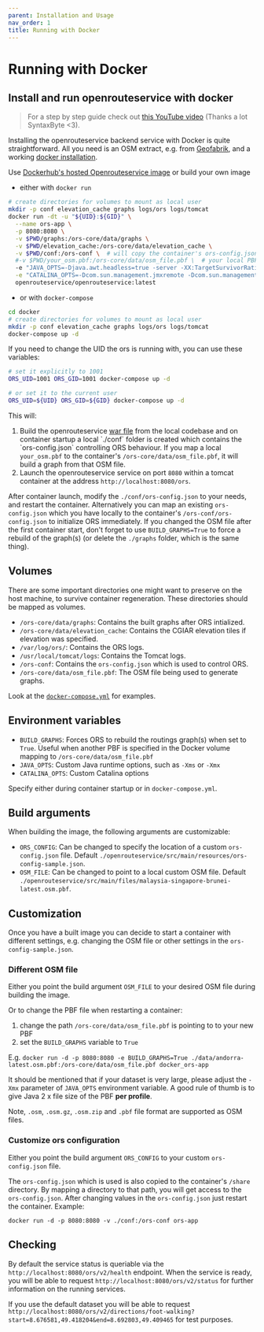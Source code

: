 ```yaml
---
parent: Installation and Usage
nav_order: 1
title: Running with Docker
---
```


# Running with Docker

## Install and run openrouteservice with docker

> For a step by step guide check out [this YouTube video](https://www.youtube.com/watch?v=VQXlbqKArFk) (Thanks a lot SyntaxByte <3).

Installing the openrouteservice backend service with Docker is quite straightforward. All you need is an OSM extract, e.g. from [Geofabrik](http://download.geofabrik.de), and a working [docker installation](https://www.digitalocean.com/community/tutorial_collections/how-to-install-and-use-docker).

Use [Dockerhub's hosted Openrouteservice image](https://hub.docker.com/r/openrouteservice/openrouteservice) or build your own image

- either with `docker run`

```bash
# create directories for volumes to mount as local user
mkdir -p conf elevation_cache graphs logs/ors logs/tomcat
docker run -dt -u "${UID}:${GID}" \
  --name ors-app \
  -p 8080:8080 \
  -v $PWD/graphs:/ors-core/data/graphs \
  -v $PWD/elevation_cache:/ors-core/data/elevation_cache \
  -v $PWD/conf:/ors-conf \  # will copy the container's ors-config.json to the host
  #-v $PWD/your_osm.pbf:/ors-core/data/osm_file.pbf \  # your local PBF file
  -e "JAVA_OPTS=-Djava.awt.headless=true -server -XX:TargetSurvivorRatio=75 -XX:SurvivorRatio=64 -XX:MaxTenuringThreshold=3 -XX:+UseG1GC -XX:+ScavengeBeforeFullGC -XX:ParallelGCThreads=4 -Xms1g -Xmx2g" \
  -e "CATALINA_OPTS=-Dcom.sun.management.jmxremote -Dcom.sun.management.jmxremote.port=9001 -Dcom.sun.management.jmxremote.rmi.port=9001 -Dcom.sun.management.jmxremote.authenticate=false -Dcom.sun.management.jmxremote.ssl=false -Djava.rmi.server.hostname=localhost" \
  openrouteservice/openrouteservice:latest
```

- or with `docker-compose`

```bash
cd docker
# create directories for volumes to mount as local user
mkdir -p conf elevation_cache graphs logs/ors logs/tomcat
docker-compose up -d
```

If you need to change the UID the ors is running with, you can use these variables:
```bash
# set it explicitly to 1001
ORS_UID=1001 ORS_GID=1001 docker-compose up -d

# or set it to the current user
ORS_UID=${UID} ORS_GID=${GID} docker-compose up -d
```

This will:

1. Build the openrouteservice [war file](https://www.wikiwand.com/en/WAR_(file_format)) from the local codebase and on container startup a local `./conf` folder is created which contains the `ors-config.json` controlling ORS behaviour. If you map a local `your_osm.pbf` to the container's `/ors-core/data/osm_file.pbf`, it will build a graph from that OSM file.
2. Launch the openrouteservice service on port `8080` within a tomcat container at the address `http://localhost:8080/ors`.

After container launch, modify the `./conf/ors-config.json` to your needs, and restart the container. Alternatively you can map an existing `ors-config.json` which you have locally to the container's `/ors-conf/ors-config.json` to initialize ORS immediately. If you changed the OSM file after the first container start, don't forget to use `BUILD_GRAPHS=True` to force a rebuild of the graph(s) (or delete the `./graphs` folder, which is the same thing).

## Volumes

There are some important directories one might want to preserve on the host machine, to survive container regeneration. These directories should be mapped as volumes.

- `/ors-core/data/graphs`: Contains the built graphs after ORS intialized.
- `/ors-core/data/elevation_cache`: Contains the CGIAR elevation tiles if elevation was specified.
- `/var/log/ors/`: Contains the ORS logs.
- `/usr/local/tomcat/logs`: Contains the Tomcat logs.
- `/ors-conf`: Contains the `ors-config.json` which is used to control ORS.
- `/ors-core/data/osm_file.pbf`: The OSM file being used to generate graphs.

Look at the [`docker-compose.yml`](https://github.com/GIScience/openrouteservice/blob/master/docker/docker-compose.yml) for examples.

## Environment variables

- `BUILD_GRAPHS`: Forces ORS to rebuild the routings graph(s) when set to `True`. Useful when another PBF is specified in the Docker volume mapping to `/ors-core/data/osm_file.pbf`
- `JAVA_OPTS`: Custom Java runtime options, such as `-Xms` or `-Xmx`
- `CATALINA_OPTS`: Custom Catalina options

Specify either during container startup or in `docker-compose.yml`.

## Build arguments

When building the image, the following arguments are customizable:

- `ORS_CONFIG`: Can be changed to specify the location of a custom `ors-config.json` file. Default `./openrouteservice/src/main/resources/ors-config-sample.json`.
- `OSM_FILE`: Can be changed to point to a local custom OSM file. Default `./openrouteservice/src/main/files/malaysia-singapore-brunei-latest.osm.pbf`.

## Customization

Once you have a built image you can decide to start a container with different settings, e.g. changing the OSM file or other settings in the `ors-config-sample.json`.

### Different OSM file

Either you point the build argument `OSM_FILE` to your desired OSM file during building the image.

Or to change the PBF file when restarting a container:

1. change the path `/ors-core/data/osm_file.pbf` is pointing to to your new PBF
2. set the `BUILD_GRAPHS` variable to `True`

E.g.
`docker run -d -p 8080:8080 -e BUILD_GRAPHS=True ./data/andorra-latest.osm.pbf:/ors-core/data/osm_file.pbf docker_ors-app`

It should be mentioned that if your dataset is very large, please adjust the `-Xmx` parameter of `JAVA_OPTS` environment variable. A good rule of thumb is to give Java 2 x file size of the PBF **per profile**.

Note, `.osm`, `.osm.gz`, `.osm.zip` and `.pbf` file format are supported as OSM files.

### Customize ors configuration

Either you point the build argument `ORS_CONFIG` to your custom `ors-config.json` file.

The `ors-config.json` which is used is also copied to the container's `/share` directory. By mapping a directory to that path, you will get access to the `ors-config.json`. After changing values in the `ors-config.json` just restart the container. Example:

`docker run -d -p 8080:8080 -v ./conf:/ors-conf ors-app`

## Checking

By default the service status is queriable via the `http://localhost:8080/ors/v2/health` endpoint. When the service is ready, you will be able to request `http://localhost:8080/ors/v2/status` for further information on the running services.

If you use the default dataset you will be able to request `http://localhost:8080/ors/v2/directions/foot-walking?start=8.676581,49.418204&end=8.692803,49.409465` for test purposes.
